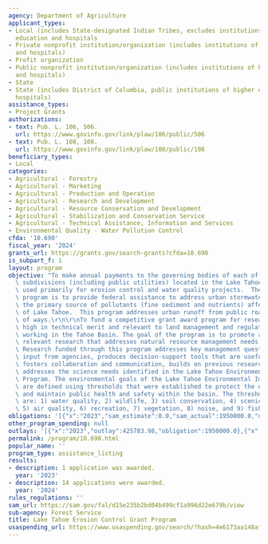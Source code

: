 ```yaml
---
agency: Department of Agriculture
applicant_types:
- Local (includes State-designated Indian Tribes, excludes institutions of higher
  education and hospitals
- Private nonprofit institution/organization (includes institutions of higher education
  and hospitals)
- Profit organization
- Public nonprofit institution/organization (includes institutions of higher education
  and hospitals)
- State
- State (includes District of Columbia, public institutions of higher education and
  hospitals)
assistance_types:
- Project Grants
authorizations:
- text: Pub. L. 106, 506.
  url: https://www.govinfo.gov/link/plaw/106/public/506
- text: Pub. L. 108, 108.
  url: https://www.govinfo.gov/link/plaw/108/public/108
beneficiary_types:
- Local
categories:
- Agricultural - Forestry
- Agricultural - Marketing
- Agricultural - Production and Operation
- Agricultural - Research and Development
- Agricultural - Resource Conservation and Development
- Agricultural - Stabilization and Conservation Service
- Agricultural - Technical Assistance, Information and Services
- Environmental Quality - Water Pollution Control
cfda: '10.690'
fiscal_year: '2024'
grants_url: https://grants.gov/search-grants?cfda=10.690
is_subpart_f: 1
layout: program
objective: "To make annual payments to the governing bodies of each of the political\
  \ subdivisions (including public utilities) located in the Lake Tahoe Basin to be\
  \ used primarily for erosion control and water quality projects.  The goal of the\
  \ program is to provide federal assistance to address urban stormwater runoff pollution,\
  \ the primary source of pollutants (fine sediment and nutrients) affecting the clarity\
  \ of Lake Tahoe.  This program addresses urban runoff from public roads and right\
  \ of ways.\r\n\r\nTo fund a competitive grant award program for research projects\
  \ high in technical merit and relevant to land management and regulatory agencies\
  \ working in the Tahoe Basin. The goal of the program is to promote applied, timely,\
  \ relevant research that addresses natural resource management needs in the basin.\
  \ Research funded through this program addresses key management questions, includes\
  \ input from agencies, produces decision-support tools that are useful and accessible,\
  \ fosters collaboration and communication, builds on previous research, and ultimately\
  \ addresses the science needs identified in the Lake Tahoe Environmental Improvement\
  \ Program. The environmental goals of the Lake Tahoe Environmental Improvement Program\
  \ are defined using thresholds that were established to protect the natural environment\
  \ and maintain public health and safety within the basin. The threshold categories\
  \ are: 1) water quality, 2) wildlife, 3) soil conservation, 4) scenic resources,\
  \ 5) air quality, 6) recreation, 7) vegetation, 8) noise, and 9) fisheries. "
obligations: '[{"x":"2023","sam_estimate":0.0,"sam_actual":1950000.0,"usa_spending_actual":1950000.0},{"x":"2024","sam_estimate":0.0,"sam_actual":2155269.0,"usa_spending_actual":2155269.0},{"x":"2025","sam_estimate":0.0,"sam_actual":2500000.0,"usa_spending_actual":0.0}]'
other_program_spending: null
outlays: '[{"x":"2023","outlay":425783.98,"obligation":1950000.0},{"x":"2024","outlay":0.0,"obligation":2155269.0},{"x":"2025","outlay":0.0,"obligation":0.0}]'
permalink: /program/10.690.html
popular_name: ''
program_type: assistance_listing
results:
- description: 1 application was awarded.
  year: '2023'
- description: 14 applications were awarded.
  year: '2024'
rules_regulations: ''
sam_url: https://sam.gov/fal/d15e235b2bd04b499cf1a996d22e679b/view
sub-agency: Forest Service
title: Lake Tahoe Erosion Control Grant Program
usaspending_url: https://www.usaspending.gov/search/?hash=4e6173aa148af93c6a1581610672570f
---
```

